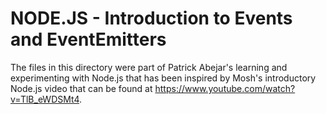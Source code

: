# NODE.JS - Introduction to Events and EventEmitters
The files in this directory were part of Patrick Abejar's learning and
experimenting with Node.js that has been inspired by Mosh's introductory Node.js
video that can be found at https://www.youtube.com/watch?v=TlB_eWDSMt4.
